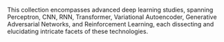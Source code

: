 This collection encompasses advanced deep learning studies, spanning Perceptron, CNN, RNN, Transformer, Variational Autoencoder, Generative Adversarial Networks, and Reinforcement Learning, each dissecting and elucidating intricate facets of these technologies.